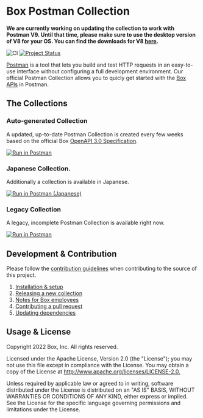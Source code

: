 # Box Postman Collection

**We are currently working on updating the collection to work with Postman V9. Until that time, please make sure to use the desktop version of V8 for your OS. You can find the downloads for V8 [here][v8].**

![CI](https://github.com/box/box-postman/workflows/CI/badge.svg) [![Project Status](https://opensource.box.com/badges/active.svg)](http://opensource.box.com/badges)

[Postman](https://www.getpostman.com/) is a tool that lets you build and test HTTP requests in an easy-to-use interface without configuring a full development environment. Our official Postman Collection allows you to quicly get started with the [Box APIs](https://developer.box.com/) in Postman.

## The Collections

### Auto-generated Collection

A updated, up-to-date Postman Collection is created every few weeks based on
the official Box [OpenAPI 3.0 Specification][openapi].

[![Run in Postman](https://run.pstmn.io/button.svg)][english]

### Japanese Collection.

Additionally a collection is available in Japanese.

[![Run in Postman (Japanese)](https://run.pstmn.io/button.svg)][japanese]

### Legacy Collection

A legacy, incomplete Postman Collection is available right now.

[![Run in Postman](https://run.pstmn.io/button.svg)][legacy]

## Development & Contribution

Please follow the [contribution guidelines](./CONTRIBUTING.md) when contributing
to the source of this project.

1. [Installation & setup](./docs/index.md)
2. [Releasing a new collection](./docs/release.md)
3. [Notes for Box employees](./docs/boxers.md)
4. [Contributing a pull request](./docs/pull-request.md)
5. [Updating dependencies](./docs/dependencies.md)

## Usage & License

Copyright 2022 Box, Inc. All rights reserved.

Licensed under the Apache License, Version 2.0 (the "License"); you may not use
this file except in compliance with the License. You may obtain a copy of the
License at <http://www.apache.org/licenses/LICENSE-2.0.>

Unless required by applicable law or agreed to in writing, software distributed
under the License is distributed on an "AS IS" BASIS, WITHOUT WARRANTIES OR
CONDITIONS OF ANY KIND, either express or implied. See the License for the
specific language governing permissions and limitations under the License.

[legacy]: https://app.getpostman.com/run-collection/768279fde466dffc5511
[openapi]: https://github.com/box/box-openapi
[english]: https://app.getpostman.com/run-collection/62d85bbca8bf7bd5a48b
[japanese]: https://app.getpostman.com/run-collection/71097146282762048e55
[v8]: https://learning.postman.com/docs/administration/upgrading/#downloading-postman-v8
